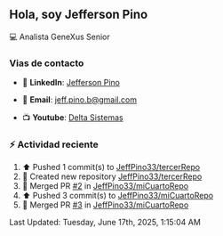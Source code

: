 ## Hola, soy Jefferson Pino

:computer: Analista GeneXus Senior

### Vias de contacto

- 💼 **LinkedIn**: [Jefferson Pino](https://www.linkedin.com/in/jefferson-pino-genexus-senior/)

- 📧 **Email**: [jeff.pino.b@gmail.com](mailto:jeff.pino.b@gmail.com)

- 📺 **Youtube**: [Delta Sistemas](https://www.youtube.com/channel/UCG-RR9SfEUvQTOi7K85Bk5g)

### :zap: Actividad reciente
<!--RECENT_ACTIVITY:start-->
1. ⬆️ Pushed 1 commit(s) to [JeffPino33/tercerRepo](https://github.com/JeffPino33/tercerRepo)<br>
2. 📔 Created new repository [JeffPino33/tercerRepo](https://github.com/JeffPino33/tercerRepo)<br>
3. 🎉 Merged PR [#2](https://github.com/JeffPino33/miCuartoRepo/pull/2) in [JeffPino33/miCuartoRepo](https://github.com/JeffPino33/miCuartoRepo)<br>
4. ⬆️ Pushed 3 commit(s) to [JeffPino33/miCuartoRepo](https://github.com/JeffPino33/miCuartoRepo)<br>
5. 🎉 Merged PR [#3](https://github.com/JeffPino33/miCuartoRepo/pull/3) in [JeffPino33/miCuartoRepo](https://github.com/JeffPino33/miCuartoRepo)<br>
<!--RECENT_ACTIVITY:end-->
<!--RECENT_ACTIVITY:last_update-->
Last Updated: Tuesday, June 17th, 2025, 1:15:04 AM
<!--RECENT_ACTIVITY:last_update_end-->
